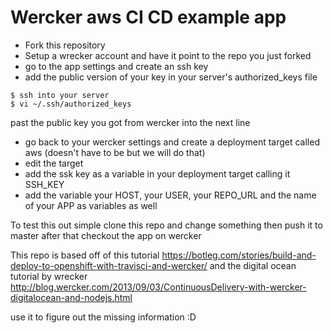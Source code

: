 # Wercker aws CI CD example app

- Fork this repository
- Setup a wrecker account and have it point to the repo you just forked
- go to the app settings and create an ssh key
- add the public version of your key in your server's authorized_keys file

```
$ ssh into your server
$ vi ~/.ssh/authorized_keys
```

past the public key you got from wercker into the next line

- go back to your wercker settings and create a deployment target called aws (doesn't have to be but we will do that)
- edit the target
- add the ssk key as a variable in your deployment target calling it SSH_KEY
- add the variable your HOST, your USER, your REPO_URL and the name of your APP as variables as well

To test this out simple clone this repo and change something then push it to master
after that checkout the app on wercker


This repo is based off of this tutorial https://botleg.com/stories/build-and-deploy-to-openshift-with-travisci-and-wercker/
and the digital ocean tutorial by wrecker http://blog.wercker.com/2013/09/03/ContinuousDelivery-with-wercker-digitalocean-and-nodejs.html

use it to figure out the missing information :D